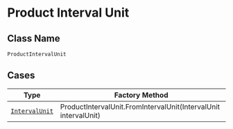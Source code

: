 
# Product Interval Unit

## Class Name

`ProductIntervalUnit`

## Cases

| Type | Factory Method |
|  --- | --- |
| [`IntervalUnit`](../../../doc/models/interval-unit.md) | ProductIntervalUnit.FromIntervalUnit(IntervalUnit intervalUnit) |

